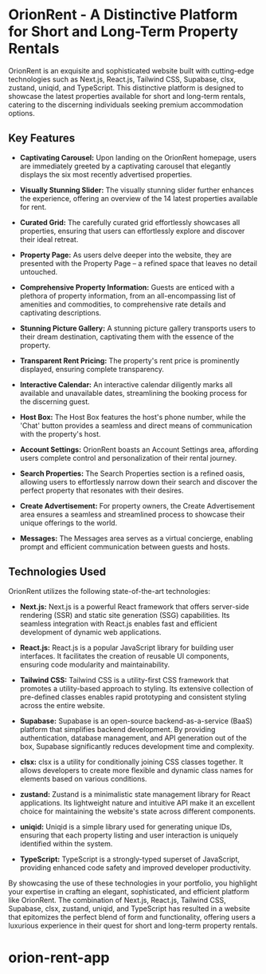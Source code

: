 # OrionRent - A Distinctive Platform for Short and Long-Term Property Rentals

OrionRent is an exquisite and sophisticated website built with cutting-edge technologies such as Next.js, React.js, Tailwind CSS, Supabase, clsx, zustand, uniqid, and TypeScript. This distinctive platform is designed to showcase the latest properties available for short and long-term rentals, catering to the discerning individuals seeking premium accommodation options.

## Key Features

- **Captivating Carousel:** Upon landing on the OrionRent homepage, users are immediately greeted by a captivating carousel that elegantly displays the six most recently advertised properties.

- **Visually Stunning Slider:** The visually stunning slider further enhances the experience, offering an overview of the 14 latest properties available for rent.

- **Curated Grid:** The carefully curated grid effortlessly showcases all properties, ensuring that users can effortlessly explore and discover their ideal retreat.

- **Property Page:** As users delve deeper into the website, they are presented with the Property Page – a refined space that leaves no detail untouched.

- **Comprehensive Property Information:** Guests are enticed with a plethora of property information, from an all-encompassing list of amenities and commodities, to comprehensive rate details and captivating descriptions.

- **Stunning Picture Gallery:** A stunning picture gallery transports users to their dream destination, captivating them with the essence of the property.

- **Transparent Rent Pricing:** The property's rent price is prominently displayed, ensuring complete transparency.

- **Interactive Calendar:** An interactive calendar diligently marks all available and unavailable dates, streamlining the booking process for the discerning guest.

- **Host Box:** The Host Box features the host's phone number, while the 'Chat' button provides a seamless and direct means of communication with the property's host.

- **Account Settings:** OrionRent boasts an Account Settings area, affording users complete control and personalization of their rental journey.

- **Search Properties:** The Search Properties section is a refined oasis, allowing users to effortlessly narrow down their search and discover the perfect property that resonates with their desires.

- **Create Advertisement:** For property owners, the Create Advertisement area ensures a seamless and streamlined process to showcase their unique offerings to the world.

- **Messages:** The Messages area serves as a virtual concierge, enabling prompt and efficient communication between guests and hosts.

## Technologies Used

OrionRent utilizes the following state-of-the-art technologies:

- **Next.js:** Next.js is a powerful React framework that offers server-side rendering (SSR) and static site generation (SSG) capabilities. Its seamless integration with React.js enables fast and efficient development of dynamic web applications.

- **React.js:** React.js is a popular JavaScript library for building user interfaces. It facilitates the creation of reusable UI components, ensuring code modularity and maintainability.

- **Tailwind CSS:** Tailwind CSS is a utility-first CSS framework that promotes a utility-based approach to styling. Its extensive collection of pre-defined classes enables rapid prototyping and consistent styling across the entire website.

- **Supabase:** Supabase is an open-source backend-as-a-service (BaaS) platform that simplifies backend development. By providing authentication, database management, and API generation out of the box, Supabase significantly reduces development time and complexity.

- **clsx:** clsx is a utility for conditionally joining CSS classes together. It allows developers to create more flexible and dynamic class names for elements based on various conditions.

- **zustand:** Zustand is a minimalistic state management library for React applications. Its lightweight nature and intuitive API make it an excellent choice for maintaining the website's state across different components.

- **uniqid:** Uniqid is a simple library used for generating unique IDs, ensuring that each property listing and user interaction is uniquely identified within the system.

- **TypeScript:** TypeScript is a strongly-typed superset of JavaScript, providing enhanced code safety and improved developer productivity.

By showcasing the use of these technologies in your portfolio, you highlight your expertise in crafting an elegant, sophisticated, and efficient platform like OrionRent. The combination of Next.js, React.js, Tailwind CSS, Supabase, clsx, zustand, uniqid, and TypeScript has resulted in a website that epitomizes the perfect blend of form and functionality, offering users a luxurious experience in their quest for short and long-term property rentals.
# orion-rent-app
